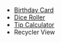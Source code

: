 <ul>
  <li><a href="https://github.com/MrRavent/codelab-birthdaycard/tree/masters">Birthday Card</a></li>
  <li><a href="https://github.com/MrRavent/DiceRoller">Dice Roller</a></li>
  <li><a href="https://github.com/MrRavent/TipTime">Tip Calculator</a></li>
  <li><a>Recycler View</a></li>
</ul>
